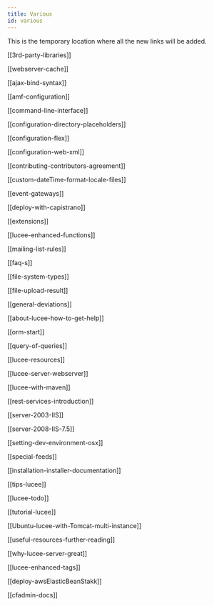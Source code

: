 ```yaml
---
title: Various
id: various
---
```


This is the temporary location where all the new links will be added.

[[3rd-party-libraries]]

[[webserver-cache]]

[[ajax-bind-syntax]]

[[amf-configuration]]

[[command-line-interface]]

[[configuration-directory-placeholders]]

[[configuration-flex]]

[[configuration-web-xml]]

[[contributing-contributors-agreement]]

[[custom-dateTime-format-locale-files]]

[[event-gateways]]

[[deploy-with-capistrano]]

[[extensions]]

[[lucee-enhanced-functions]]

[[mailing-list-rules]]

[[faq-s]]

[[file-system-types]]

[[file-upload-result]]

[[general-deviations]]

[[about-lucee-how-to-get-help]]

[[orm-start]]

[[query-of-queries]]

[[lucee-resources]]

[[lucee-server-webserver]]

[[lucee-with-maven]]

[[rest-services-introduction]]

[[server-2003-IIS]]

[[server-2008-IIS-7.5]]

[[setting-dev-environment-osx]]

[[special-feeds]]

[[installation-installer-documentation]]

[[tips-lucee]]

[[lucee-todo]]

[[tutorial-lucee]]

[[Ubuntu-lucee-with-Tomcat-multi-instance]]

[[useful-resources-further-reading]]

[[why-lucee-server-great]]

[[lucee-enhanced-tags]]

[[deploy-awsElasticBeanStakk]]

[[cfadmin-docs]]
